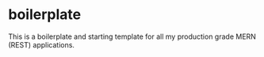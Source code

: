 # boilerplate
This is a boilerplate and starting template for all my production grade MERN (REST) applications.
